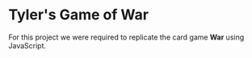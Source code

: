 # Tyler's Game of War
For this project we were required to replicate the card game __War__ using JavaScript.
